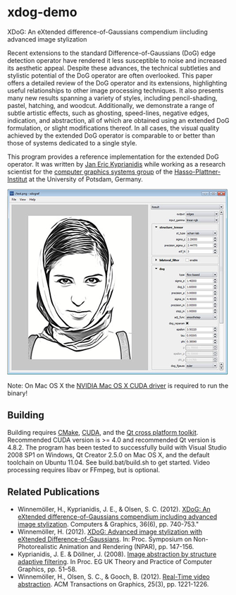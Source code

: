 # xdog-demo

XDoG: An eXtended difference-of-Gaussians compendium iincluding advanced image stylization

Recent extensions to the standard Difference-of-Gaussians (DoG) edge detection operator have rendered it less susceptible to noise and increased its aesthetic appeal. Despite these advances, the technical subtleties and stylistic potential of the DoG operator are often overlooked. This paper offers a detailed review of the DoG operator and its extensions, highlighting useful relationships to other image processing techniques. It also presents many new results spanning a variety of styles, including pencil-shading, pastel, hatching, and woodcut. Additionally, we demonstrate a range of subtle artistic effects, such as ghosting, speed-lines, negative edges, indication, and abstraction, all of which are obtained using an extended DoG formulation, or slight modifications thereof. In all cases, the visual quality achieved by the extended DoG operator is comparable to or better than those of systems dedicated to a single style.

This program provides a reference implementation for the extended DoG operator. It was written by [Jan Eric Kyprianidis](http://www.kyprianidis.com/) while working as a research scientist for the [computer graphics systems group](http://www.hpi3d.de/) of the [Hasso-Plattner-Institut](http://www.hpi.uni-potsdam.de/) at the University of Potsdam, Germany.

![Screenshot](screenshot.jpg)

Note: On Mac OS X the [NVIDIA Mac OS X CUDA driver](http://www.nvidia.com/object/mac-driver-archive.html) is required to run the binary!

## Building

Building requires [CMake](http://www.cmake.org/), [CUDA](http://developer.nvidia.com/cuda-toolkit), and the [Qt cross platform toolkit](http://qt-project.org). Recommended CUDA version is >= 4.0 and recommended Qt version is 4.8.2. The program has been tested to successfully build with Visual Studio 2008 SP1 on Windows, Qt Creator 2.5.0 on Mac OS X, and the default toolchain on Ubuntu 11.04. See build.bat/build.sh to get started. Video processing requires libav or FFmpeg, but is optional.

## Related Publications

* Winnemöller, H., Kyprianidis, J. E., & Olsen, S. C. (2012). [XDoG: An eXtended difference-of-Gaussians compendium including advanced image stylization](http://dx.doi.org/10.1016/j.cag.2012.03.004). Computers & Graphics, 36(6), pp. 740-753."
* Winnemöller, H. (2012). [XDoG: Advanced image stylization with eXtended Difference-of-Gaussians](http://dx.doi.org/10.1145/2024676.2024700). In: Proc. Symposium on Non-Photorealistic Animation and Rendering (NPAR), pp. 147-156.
* Kyprianidis, J. E. & Döllner, J. (2008). [Image abstraction by structure adaptive filtering](https://www.kyprianidis.com/p/tpcg2008/). In Proc. EG UK Theory and Practice of Computer Graphics, pp. 51–58.
* Winnemöller, H., Olsen, S. C., & Gooch, B. (2012). [Real-Time video abstraction](http://dx.doi.org/10.1145/1141911.1142018). ACM Transactions on Graphics, 25(3), pp. 1221-1226.
